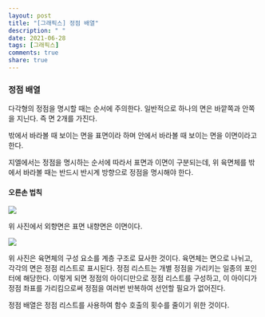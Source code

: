 ```yaml
---
layout: post
title: "[그래픽스] 정점 배열"
description: " "
date: 2021-06-28
tags: [그래픽스]
comments: true
share: true
---
```


### 정점 배열

다각형의 정점을 명시할 때는 순서에 주의한다.
일반적으로 하나의 면은 바깥쪽과 안쪽을 지닌다. 즉 면 2개를 가진다.

밖에서 바라볼 때 보이는 면을 표면이라 하며 안에서 바라볼 때 보이는 면을 이면이라고 한다.

지엘에서는 정점을 명시하는 순서에 따라서 표면과 이면이 구분되는데, 위 육면체를 밖에서 바라볼 때는 반드시 반시계 방향으로 정점을 명시해야 한다.

#### 오른손 법칙

<img src="https://slidesplayer.org/slide/14096590/86/images/13/%EB%82%B4%ED%96%A5%EB%A9%B4%EA%B3%BC+%EC%99%B8%ED%96%A5%EB%A9%B4+%EC%99%B8%EB%B6%80%EB%A1%9C+%ED%96%A5%ED%95%98%EB%8A%94+%EB%A9%B4+%28outward+facing%29+%EC%A0%95%EC%A0%90%EB%93%A4%EC%9D%B4+%EB%B0%98%EC%8B%9C%EA%B3%84+%EB%B0%A9%ED%96%A5+%EC%88%9C%EC%84%9C%EB%A1%9C+%EC%88%9C%ED%9A%8C+%EC%98%A4%EB%A5%B8%EC%86%90+%EB%B2%95%EC%B9%99.jpg">

위 사진에서 외향면은 표면 내향면은 이면이다.

<img src="https://dthumb-phinf.pstatic.net/?src=%22http%3A%2F%2Fc2down.cyworld.co.kr%2Fdownload%3Ffid%3D64222292306ee912cbac24040e7f2239%26name%3D%25B1%25D7%25B8%25B25.jpg%22&type=w2">

위 사진은 육면체의 구성 요소를 계층 구조로 묘사한 것이다. 육면체는 면으로 나뉘고, 각각의 면은 정점 리스트로 표시된다. 정점 리스트는 개별 정점을 가리키는 일종의 포인터에 해당한다. 이렇게 되면 정점의 아이디만으로 정점 리스트를 구성하고, 이 아이디가 정점 좌표를 가리킴으로써 정점을 여러번 반복하여 선언할 필요가 없어진다.

정점 배열은 정점 리스트를 사용하여 함수 호출의 횟수를 줄이기 위한 것이다.

